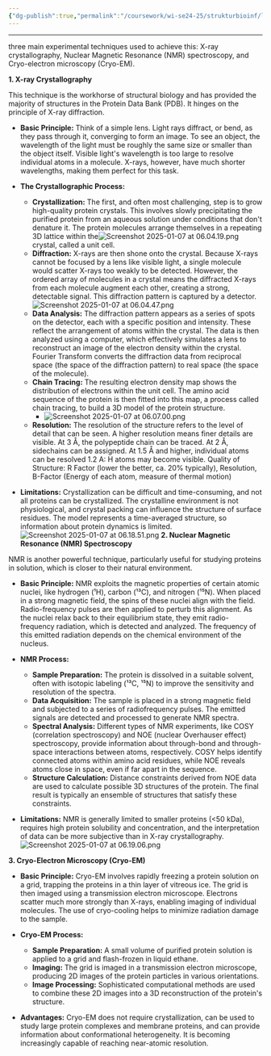 ```yaml
---
{"dg-publish":true,"permalink":"/coursework/wi-se24-25/strukturbioinf/lecture-notes/l5-ps-determination/","noteIcon":""}
---
```


---
three main experimental techniques used to achieve this: X-ray crystallography, Nuclear Magnetic Resonance (NMR) spectroscopy, and Cryo-electron microscopy (Cryo-EM).

**1. X-ray Crystallography**

This technique is the workhorse of structural biology and has provided the majority of structures in the Protein Data Bank (PDB).  It hinges on the principle of X-ray diffraction.

* **Basic Principle:** Think of a simple lens.  Light rays diffract, or bend, as they pass through it, converging to form an image.  To see an object, the wavelength of the light must be roughly the same size or smaller than the object itself.  Visible light's wavelength is too large to resolve individual atoms in a molecule.  X-rays, however, have much shorter wavelengths, making them perfect for this task.

* **The Crystallographic Process:**
    * **Crystallization:** The first, and often most challenging, step is to grow high-quality protein crystals.  This involves slowly precipitating the purified protein from an aqueous solution under conditions that don't denature it. The protein molecules arrange themselves in a repeating 3D lattice within the![Screenshot 2025-01-07 at 06.04.19.png](/img/user/Attachments/Screenshot%202025-01-07%20at%2006.04.19.png) crystal, called a unit cell.
    * **Diffraction:** X-rays are then shone onto the crystal.  Because X-rays cannot be focused by a lens like visible light, a single molecule would scatter X-rays too weakly to be detected. However, the ordered array of molecules in a crystal means the diffracted X-rays from each molecule augment each other, creating a strong, detectable signal. This diffraction pattern is captured by a detector.![Screenshot 2025-01-07 at 06.04.47.png](/img/user/Attachments/Screenshot%202025-01-07%20at%2006.04.47.png)
    * **Data Analysis:** The diffraction pattern appears as a series of spots on the detector, each with a specific position and intensity. These reflect the arrangement of atoms within the crystal. The data is then analyzed using a computer, which effectively simulates a lens to reconstruct an image of the electron density within the crystal. Fourier Transform converts the diffraction data from reciprocal space (the space of the diffraction pattern) to real space (the space of the molecule).
    * **Chain Tracing:**  The resulting electron density map shows the distribution of electrons within the unit cell.  The amino acid sequence of the protein is then fitted into this map, a process called chain tracing, to build a 3D model of the protein structure.
	    * ![Screenshot 2025-01-07 at 06.07.00.png](/img/user/Attachments/Screenshot%202025-01-07%20at%2006.07.00.png)
    * **Resolution:** The resolution of the structure refers to the level of detail that can be seen. A higher resolution means finer details are visible.  At 3 Å, the polypeptide chain can be traced. At 2 Å, sidechains can be assigned. At 1.5 Å and higher, individual atoms can be resolved 1.2 A: H atoms may become visible. 
Quality of Structure: R Factor (lower the better, ca. 20% typically), Resolution, B-Factor (Energy of each atom, measure of thermal motion)
* **Limitations:** Crystallization can be difficult and time-consuming, and not all proteins can be crystallized. The crystalline environment is not physiological, and crystal packing can influence the structure of surface residues. The model represents a time-averaged structure, so information about protein dynamics is limited.
![Screenshot 2025-01-07 at 06.18.51.png](/img/user/Attachments/Screenshot%202025-01-07%20at%2006.18.51.png)
**2. Nuclear Magnetic Resonance (NMR) Spectroscopy**

NMR is another powerful technique, particularly useful for studying proteins in solution, which is closer to their natural environment.

* **Basic Principle:** NMR exploits the magnetic properties of certain atomic nuclei, like hydrogen (¹H), carbon (¹³C), and nitrogen (¹⁵N). When placed in a strong magnetic field, the spins of these nuclei align with the field. Radio-frequency pulses are then applied to perturb this alignment. As the nuclei relax back to their equilibrium state, they emit radio-frequency radiation, which is detected and analyzed. The frequency of this emitted radiation depends on the chemical environment of the nucleus.

* **NMR Process:**
    * **Sample Preparation:** The protein is dissolved in a suitable solvent, often with isotopic labeling (¹³C, ¹⁵N) to improve the sensitivity and resolution of the spectra.
    * **Data Acquisition:** The sample is placed in a strong magnetic field and subjected to a series of radiofrequency pulses.  The emitted signals are detected and processed to generate NMR spectra.
    * **Spectral Analysis:** Different types of NMR experiments, like COSY (correlation spectroscopy) and NOE (nuclear Overhauser effect) spectroscopy, provide information about through-bond and through-space interactions between atoms, respectively. COSY helps identify connected atoms within amino acid residues, while NOE reveals atoms close in space, even if far apart in the sequence.
    * **Structure Calculation:** Distance constraints derived from NOE data are used to calculate possible 3D structures of the protein.  The final result is typically an ensemble of structures that satisfy these constraints.

* **Limitations:** NMR is generally limited to smaller proteins (<50 kDa), requires high protein solubility and concentration, and the interpretation of data can be more subjective than in X-ray crystallography.
![Screenshot 2025-01-07 at 06.19.06.png](/img/user/Attachments/Screenshot%202025-01-07%20at%2006.19.06.png)

**3. Cryo-Electron Microscopy (Cryo-EM)**


* **Basic Principle:** Cryo-EM involves rapidly freezing a protein solution on a grid, trapping the proteins in a thin layer of vitreous ice.  The grid is then imaged using a transmission electron microscope. Electrons scatter much more strongly than X-rays, enabling imaging of individual molecules. The use of cryo-cooling helps to minimize radiation damage to the sample.

* **Cryo-EM Process:**
    * **Sample Preparation:** A small volume of purified protein solution is applied to a grid and flash-frozen in liquid ethane.
    * **Imaging:**  The grid is imaged in a transmission electron microscope, producing 2D images of the protein particles in various orientations.
    * **Image Processing:** Sophisticated computational methods are used to combine these 2D images into a 3D reconstruction of the protein's structure.

* **Advantages:** Cryo-EM does not require crystallization, can be used to study large protein complexes and membrane proteins, and can provide information about conformational heterogeneity.  It is becoming increasingly capable of reaching near-atomic resolution.
